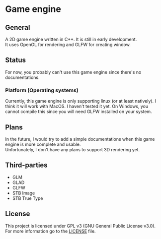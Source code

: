 # Game engine
## General
A 2D game engine written in C++. It is still in early development. <br>
It uses OpenGL for rendering and GLFW for creating window.

## Status
For now, you probably can't use this game engine since there's no documentations. <br>

### Platform (Operating systems)
Currently, this game engine is only supporting linux (or at least natively).
I think it will work with MacOS. I haven't tested it yet.
On Windows, you cannot compile this since you will need GLFW installed on your system.

## Plans
In the future, I would try to add a simple documentations when this game engine is more complete and usable. <br>
Unfortunately, I don't have any plans to support 3D rendering yet.

## Third-parties
- GLM
- GLAD
- GLFW
- STB Image
- STB True Type

## License
This project is licensed under GPL v3 (GNU General Public License v3.0). For more information go to the [LICENSE](LICENSE) file.
